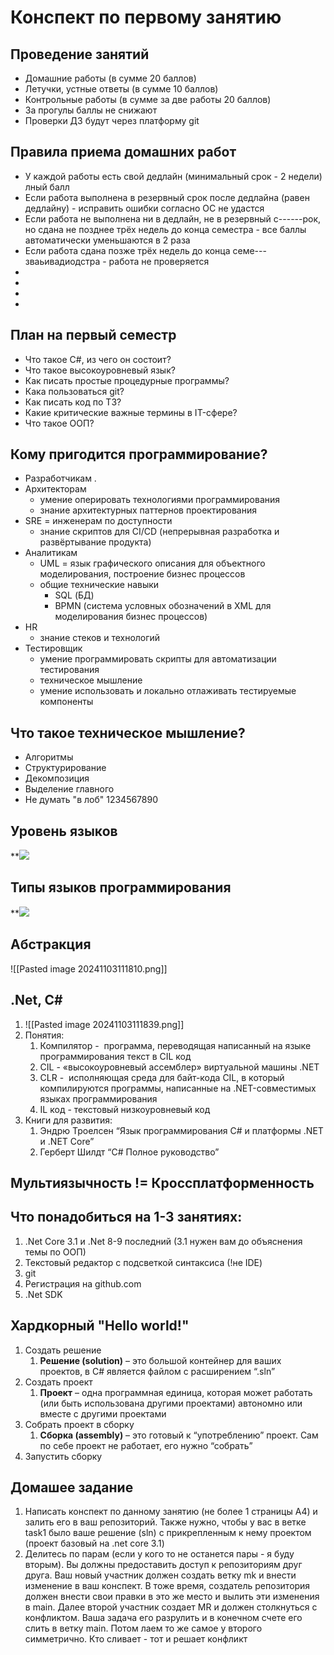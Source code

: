 # Конспект по первому занятию


## Проведение занятий

- Домашние работы (в сумме 20 баллов)
- Летучки, устные ответы (в сумме 10 баллов)
- Контрольные работы (в сумме за две работы 20 баллов)
- За прогулы баллы не снижают
- Проверки ДЗ будут через платформу git






## Правила приема домашних работ

-  У каждой работы есть свой дедлайн (минимальный срок - 2 недели)
лный балл
- Если работа выполнена в резервный срок после дедлайна (равен дедлайну) - исправить ошибки согласно ОС не удастся
- Если работа не выполнена ни в дедлайн, не в резервный с------рок, но сдана не позднее трёх недель до конца семестра - все баллы автоматически уменьшаются в 2 раза
- Если работа сдана позже трёх недель до конца семе---зваьивадиодстра - работа не проверяется
-
-
-
-

## План на первый семестр

- Что такое C#, из чего он состоит?
- Что такое высокоуровневый язык?
- Как писать простые процедурные программы?
- Кака пользоваться git?
- Как писать код по ТЗ?
- Какие критические важные термины в IT-сфере?
- Что такое ООП?


## Кому пригодится программирование?

- Разработчикам
									.
- Архитекторам
	- умение оперировать технологиями программирования
	- знание архитектурных паттернов проектирования
- SRE = инженерам по доступности
	- знание скриптов для CI/CD (непрерывная разработка и развёртывание продукта)
- Аналитикам
	- UML = язык графического описания для объектного моделирования, построение бизнес процессов
	- общие технические навыки
		- SQL (БД)
		- BPMN (система условных обозначений в XML для моделирования бизнес процессов)
- HR
	- знание стеков и технологий
- Тестировщик
	- умение программировать скрипты для автоматизации тестирования
	- техническое мышление
	- умение использовать и локально отлаживать тестируемые компоненты

## Что такое техническое мышление?

- Алгоритмы
- Структурирование
- Декомпозиция
- Выделение главного
- Не думать "в лоб"
1234567890

## Уровень языков

**![](https://lh7-rt.googleusercontent.com/slidesz/AGV_vUcOlK95kiqJwjQwW7peUH9h2Gva36piXiRRgDjbGoNlF2ugPJnw8xBeSHFXsQ-yzCBPN3msE3P_B7NlDDhcflI7MYI_GqcnyGDNWQqmArFRflxCbXV5N6N5hox1BTW_rOi2mvTYCnlq0ju6hOoitZpMlRhFftZS=s2048?key=ioesny1-am-zBCTxlH-YhQ)

## Типы языков программирования

**![](https://lh7-rt.googleusercontent.com/slidesz/AGV_vUcDzPSMIiX3qYXcPzu79kmt52zzhzNEsOj-NKRbI8bncl-V8JcPmB1egCChLcs9xLS6F1O0oXpwxEsCyNOsljjnl5IaWMt5bI0QG-i0OS4JXncKVM-jI5Ou6_bz-6xT2VXR_VGgyKX-9KfZclteroK26z5aygxt=s2048?key=ioesny1-am-zBCTxlH-YhQ)


## Абстракция

![[Pasted image 20241103111810.png]]

## .Net, C#

1. ![[Pasted image 20241103111839.png]]
2. Понятия:
	1. Компилятор -  программа, переводящая написанный на языке программирования текст в CIL код
	2. CIL - «высокоуровневый ассемблер» виртуальной машины .NET
	3. CLR -  исполняющая среда для байт-кода CIL, в который компилируются программы, написанные на .NET-совместимых языках программирования
	4. IL код - текстовый низкоуровневый код
3. Книги для развития:
	1. Эндрю Троелсен “Язык программирования C# и платформы .NET и .NET Core”
	2. Герберт Шилдт “C# Полное руководство”

## Мультиязычность != Кроссплатформенность

## Что понадобиться на 1-3 занятиях:

1. .Net Core 3.1 и .Net 8-9 последний (3.1 нужен вам до объяснения темы по ООП)
2. Текстовый редактор с подсветкой синтаксиса (!не IDE)
3. git
4. Регистрация на github.com
5. .Net SDK

## Хардкорный "Hello world!"

1. Создать решение
	1. **Решение (solution)** – это большой контейнер для ваших проектов, в C# является файлом с расширением “.sln”
2. Создать проект
	1. **Проект** – одна программная единица, которая может работать (или быть использована другими проектами) автономно или вместе с другими проектами
3. Собрать проект в сборку
	1. **Сборка (assembly)** – это готовый к “употреблению” проект. Сам по себе проект не работает, его нужно “собрать”
4. Запустить сборку

## Домашее задание

1. Написать конспект по данному занятию (не более 1 страницы А4) и залить его в ваш репозиторий. Также нужно, чтобы у вас в ветке task1 было ваше решение (sln) с прикрепленным к нему проектом (проект базовый на .net core 3.1)
2. Делитесь по парам (если у кого то не останется пары - я буду вторым). Вы должны предоставить доступ к репозиториям друг друга. Ваш новый участник должен создать ветку mk и внести изменение в ваш конспект. В тоже время, создатель репозитория должен внести свои правки в это же место и вылить эти изменения в main. Далее второй участник создает MR и должен столкнуться с конфликтом. Ваша задача его разрулить и в конечном счете его слить в ветку main. Потом лаем то же самое у второго симметрично. Кто сливает - тот и решает конфликт